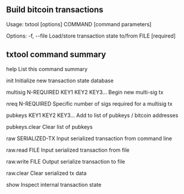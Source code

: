 
Build bitcoin transactions
--------------------------
Usage: txtool [options] COMMAND [command parameters]

Options:
  -f, --file  Load/store transaction state to/from FILE  [required]


txtool command summary
----------------------

help
	List this command summary

init
	Initialize new transaction state database

multisig N-REQUIRED KEY1 KEY2 KEY3...
	Begin new multi-sig tx

nreq N-REQUIRED
	Specific number of sigs required for a multisig tx

pubkeys KEY1 KEY2 KEY3...
	Add to list of pubkeys / bitcoin addresses

pubkeys.clear
	Clear list of pubkeys

raw SERIALIZED-TX
	Input serialized transaction from command line

raw.read FILE
	Input serialized transaction from file

raw.write FILE
	Output serialize transaction to file

raw.clear
	Clear serialized tx data

show
	Inspect internal transaction state

